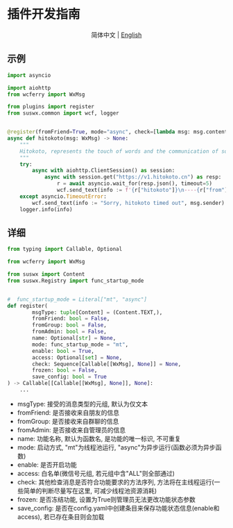 # 插件开发指南

<p align="center">
简体中文 | <a href="README.md">English</a>
</p>

## 示例

```python
import asyncio

import aiohttp
from wcferry import WxMsg

from plugins import register
from suswx.common import wcf, logger


@register(fromFriend=True, mode="async", check=[lambda msg: msg.content == "@一言"])
async def hitokoto(msg: WxMsg) -> None:
    """
    Hitokoto, represents the touch of words and the communication of souls
    """
    try:
        async with aiohttp.ClientSession() as session:
            async with session.get("https://v1.hitokoto.cn") as resp:
                r = await asyncio.wait_for(resp.json(), timeout=5)
                wcf.send_text(info := f'{r["hitokoto"]}\n----{r["from"]}[{r["from_who"]}]', msg.sender)
    except asyncio.TimeoutError:
        wcf.send_text(info := "Sorry, hitokoto timed out", msg.sender)
    logger.info(info)
```

## 详细

```python
from typing import Callable, Optional

from wcferry import WxMsg

from suswx import Content
from suswx.Registry import func_startup_mode


#  func_startup_mode = Literal["mt", "async"]
def register(
        msgType: tuple[Content] = (Content.TEXT,),
        fromFriend: bool = False,
        fromGroup: bool = False,
        fromAdmin: bool = False,
        name: Optional[str] = None,
        mode: func_startup_mode = "mt",
        enable: bool = True,
        access: Optional[set] = None,
        check: Sequence[Callable[[WxMsg], None]] = None,
        frozen: bool = False,
        save_config: bool = True
) -> Callable[[Callable[[WxMsg], None]], None]:
    ...
```

- msgType: 接受的消息类型的元组, 默认为仅文本
- fromFriend: 是否接收来自朋友的信息
- fromGroup: 是否接收来自群聊的信息
- fromAdmin: 是否接收来自管理员的信息
- name: 功能名称, 默认为函数名, 是功能的唯一标识, 不可重复
- mode: 启动方式, "mt"为线程池运行, "async"为异步运行(函数必须为异步函数)
- enable: 是否开启功能
- access: 白名单(微信号元组, 若元组中含"ALL"则全部通过)
- check: 其他检查消息是否符合功能要求的方法序列, 方法将在主线程运行(一些简单的判断尽量写在这里, 可减少线程池资源消耗)
- frozen: 是否冻结功能, 设置为True则管理员无法更改功能状态参数
- save_config: 是否在config.yaml中创建条目来保存功能状态信息(enable和access), 若已存在条目则会加载
